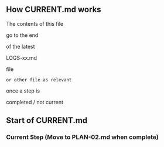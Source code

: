 ## How CURRENT.md works

The contents of this file

go to the end

of the latest 

LOGS-xx.md

file

    or other file as relevant

once a step is 

completed / not current

## Start of CURRENT.md

### Current Step (Move to PLAN-02.md when complete)


